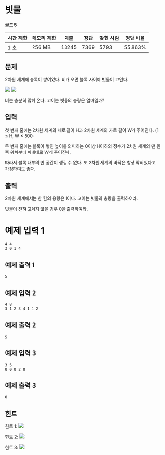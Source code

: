 # 빗물 

**골드 5**

|시간 제한	|메모리 제한|	제출|	정답	|맞힌 사람	|정답 비율|
|---|---|---|---|---|---|
|1 초|	256 MB|	13245	|7369|	5793	|55.863%|

## 문제 

2차원 세계에 블록이 쌓여있다. 비가 오면 블록 사이에 빗물이 고인다.

![](https://onlinejudgeimages.s3-ap-northeast-1.amazonaws.com/problem/14719/1.png) ![](https://onlinejudgeimages.s3-ap-northeast-1.amazonaws.com/problem/14719/2.png)

비는 충분히 많이 온다. 고이는 빗물의 총량은 얼마일까?

## 입력 

첫 번째 줄에는 2차원 세계의 세로 길이 H과 2차원 세계의 가로 길이 W가 주어진다. (1 ≤ H, W ≤ 500)

두 번째 줄에는 블록이 쌓인 높이를 의미하는 0이상 H이하의 정수가 2차원 세계의 맨 왼쪽 위치부터 차례대로 W개 주어진다.

따라서 블록 내부의 빈 공간이 생길 수 없다. 또 2차원 세계의 바닥은 항상 막혀있다고 가정하여도 좋다.

## 출력

2차원 세계에서는 한 칸의 용량은 1이다. 고이는 빗물의 총량을 출력하여라.

빗물이 전혀 고이지 않을 경우 0을 출력하여라.

# 예제 입력 1

```
4 4
3 0 1 4
```

## 예제 출력 1

```
5
```

## 예제 입력 2

```
4 8
3 1 2 3 4 1 1 2
```

## 예제 출력 2

```
5
```

## 예제 입력 3

```
3 5
0 0 0 2 0
```

## 예제 출력 3

```
0
```

## 힌트 

힌트 1:
![](https://onlinejudgeimages.s3-ap-northeast-1.amazonaws.com/problem/14719/ex1.png)

힌트 2:
![](https://onlinejudgeimages.s3-ap-northeast-1.amazonaws.com/problem/14719/ex2.png)

힌트 3:
![](https://onlinejudgeimages.s3-ap-northeast-1.amazonaws.com/problem/14719/ex3.png)